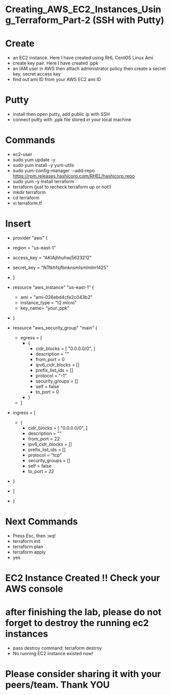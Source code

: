 # Creating_AWS_EC2_Instances_Using_Terraform_Part-2 (SSH with Putty)

# Create 
- an EC2 instance. Here I have created using RHL CentOS Linux Ami
- create key pair. Here I have created .ppk
- an IAM user in AWS then attach administrator policy then create a secret key, secret access key 
- find out ami ID from your AWS EC2 ami ID

# Putty
- install then open putty, add public ip with SSH
- connect putty with .ppk file stored in your local machine

# Commands
- ec2-user
- sudo yum update -y
- sudo yum install -y yum-utils
- sudo yum-config-manager --add-repo https://rpm.releases.hashicorp.com/RHEL/hashicorp.repo
- sudo yum -y install terraform
- terraform  (just to recheck terraform up or not!)
- mkdir terraform
- cd terraform
- vi terraform.tf

# Insert

- provider "aws" {
- region = "us-east-1"
- access_key = "AKIAjhhuhwj5623212"
- secret_key = "NTtkhfsjfbnknsmlsmlmlm1425"
- }

- resource "aws_instance" "us-east-1" {
  - ami           = "ami-026ebd4cfe2c043b2"
  - instance_type = "t2.micro"
  - key_name= "your_ppk"
- }


- resource "aws_security_group" "main" {
  - egress = [
    - {
      - cidr_blocks      = [ "0.0.0.0/0", ]
      - description      = ""
      - from_port        = 0
      - ipv6_cidr_blocks = []
      - prefix_list_ids  = []
      - protocol         = "-1"
      - security_groups  = []
      - self             = false
      - to_port          = 0
    - }
  - ]
 - ingress                = [
   - {
     - cidr_blocks      = [ "0.0.0.0/0", ]
     - description      = ""
     - from_port        = 22
     - ipv6_cidr_blocks = []
     - prefix_list_ids  = []
     - protocol         = "tcp"
     - security_groups  = []
     - self             = false
     - to_port          = 22
  - }
  - ]
- }


# Next Commands
- Press Esc, then :wq!
- terraform init
- terraform plan 
- terraform apply
- yes
# EC2 Instance Created !! Check your AWS console
# after finishing the lab, please do not forget to destroy the running ec2 instances
- pass destroy command: terraform destroy
- No running EC2 instance existed now!
# Please consider sharing it with your peers/team. Thank YOU
